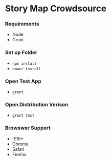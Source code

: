 # Story Map Crowdsource

### Requirements
- Node
- Grunt

### Set up Folder
- `npm install`
- `bower install`

### Open Test App
- `grunt`

### Open Distribution Verison
- `grunt test`

### Browswer Support
- IE10+
- Chrome
- Safari
- Firefox
